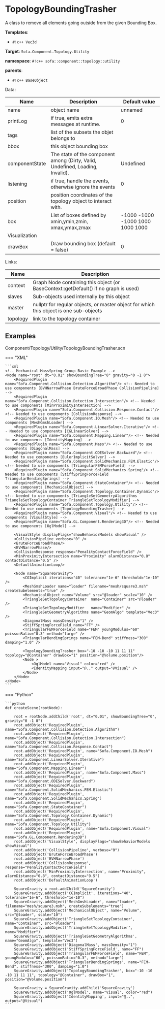 # TopologyBoundingTrasher

A class to remove all elements going outside from the given Bounding Box.


__Templates__:

- `#!c++ Vec3d`

__Target__: `Sofa.Component.Topology.Utility`

__namespace__: `#!c++ sofa::component::topology::utility`

__parents__: 

- `#!c++ BaseObject`

Data: 

<table>
<thead>
    <tr>
        <th>Name</th>
        <th>Description</th>
        <th>Default value</th>
    </tr>
</thead>
<tbody>
	<tr>
		<td>name</td>
		<td>
object name
</td>
		<td>unnamed</td>
	</tr>
	<tr>
		<td>printLog</td>
		<td>
if true, emits extra messages at runtime.
</td>
		<td>0</td>
	</tr>
	<tr>
		<td>tags</td>
		<td>
list of the subsets the objet belongs to
</td>
		<td></td>
	</tr>
	<tr>
		<td>bbox</td>
		<td>
this object bounding box
</td>
		<td></td>
	</tr>
	<tr>
		<td>componentState</td>
		<td>
The state of the component among (Dirty, Valid, Undefined, Loading, Invalid).
</td>
		<td>Undefined</td>
	</tr>
	<tr>
		<td>listening</td>
		<td>
if true, handle the events, otherwise ignore the events
</td>
		<td>0</td>
	</tr>
	<tr>
		<td>position</td>
		<td>
position coordinates of the topology object to interact with.
</td>
		<td></td>
	</tr>
	<tr>
		<td>box</td>
		<td>
List of boxes defined by xmin,ymin,zmin, xmax,ymax,zmax
</td>
		<td>-1000 -1000 -1000 1000 1000 1000</td>
	</tr>
	<tr>
		<td colspan="3">Visualization</td>
	</tr>
	<tr>
		<td>drawBox</td>
		<td>
Draw bounding box (default = false)
</td>
		<td>0</td>
	</tr>

</tbody>
</table>

Links: 

| Name | Description |
| ---- | ----------- |
|context|Graph Node containing this object (or BaseContext::getDefault() if no graph is used)|
|slaves|Sub-objects used internally by this object|
|master|nullptr for regular objects, or master object for which this object is one sub-objects|
|topology|link to the topology container|



## Examples

Component/Topology/Utility/TopologyBoundingTrasher.scn

=== "XML"

    ```xml
    <!-- Mechanical MassSpring Group Basic Example -->
    <Node name="root" dt="0.01" showBoundingTree="0" gravity="0 -1 0">
    	<RequiredPlugin name="Sofa.Component.Collision.Detection.Algorithm"/> <!-- Needed to use components [BVHNarrowPhase BruteForceBroadPhase CollisionPipeline] -->
    	<RequiredPlugin name="Sofa.Component.Collision.Detection.Intersection"/> <!-- Needed to use components [MinProximityIntersection] -->
    	<RequiredPlugin name="Sofa.Component.Collision.Response.Contact"/> <!-- Needed to use components [CollisionResponse] -->
    	<RequiredPlugin name="Sofa.Component.IO.Mesh"/> <!-- Needed to use components [MeshGmshLoader] -->
    	<RequiredPlugin name="Sofa.Component.LinearSolver.Iterative"/> <!-- Needed to use components [CGLinearSolver] -->
    	<RequiredPlugin name="Sofa.Component.Mapping.Linear"/> <!-- Needed to use components [IdentityMapping] -->
    	<RequiredPlugin name="Sofa.Component.Mass"/> <!-- Needed to use components [DiagonalMass] -->
    	<RequiredPlugin name="Sofa.Component.ODESolver.Backward"/> <!-- Needed to use components [EulerImplicitSolver] -->
    	<RequiredPlugin name="Sofa.Component.SolidMechanics.FEM.Elastic"/> <!-- Needed to use components [TriangularFEMForceField] -->
    	<RequiredPlugin name="Sofa.Component.SolidMechanics.Spring"/> <!-- Needed to use components [StiffSpringForceField TriangularBendingSprings] -->
    	<RequiredPlugin name="Sofa.Component.StateContainer"/> <!-- Needed to use components [MechanicalObject] -->
    	<RequiredPlugin name="Sofa.Component.Topology.Container.Dynamic"/> <!-- Needed to use components [TriangleSetGeometryAlgorithms TriangleSetTopologyContainer TriangleSetTopologyModifier] -->
    	<RequiredPlugin name="Sofa.Component.Topology.Utility"/> <!-- Needed to use components [TopologyBoundingTrasher] -->
    	<RequiredPlugin name="Sofa.Component.Visual"/> <!-- Needed to use components [VisualStyle] -->
    	<RequiredPlugin name="Sofa.GL.Component.Rendering3D"/> <!-- Needed to use components [OglModel] -->
    
        <VisualStyle displayFlags="showBehaviorModels showVisual" />
        <CollisionPipeline verbose="0" />
        <BruteForceBroadPhase/>
        <BVHNarrowPhase/>
        <CollisionResponse response="PenalityContactForceField" />
        <MinProximityIntersection name="Proximity" alarmDistance="0.8" contactDistance="0.5" />
        <DefaultAnimationLoop/>
    	
    	<Node name="SquareGravity">
    		<CGImplicit iterations="40" tolerance="1e-6" threshold="1e-10" />
    		<MeshGmshLoader name="loader" filename="mesh/square3.msh" createSubelements="true" />
    		<MechanicalObject name="Volume" src="@loader" scale="10" />
    		<TriangleSetTopologyContainer  name="Container" src="@loader" />
    		<TriangleSetTopologyModifier   name="Modifier" />
    		<TriangleSetGeometryAlgorithms name="GeomAlgo" template="Vec3" />
    		<DiagonalMass massDensity="1" />
    		<StiffSpringForceField name="FF" />
    		<TriangularFEMForceField name="FEM" youngModulus="60" poissonRatio="0.3" method="large" />
    		<TriangularBendingSprings name="FEM-Bend" stiffness="300" damping="1.0" />
    		
    		<TopologyBoundingTrasher box="-10 -10 -10 11 11 11" topology="@Container" drawBox="1" position="@Volume.position"/>
    		<Node >
    			<OglModel name="Visual" color="red" />
    			<IdentityMapping input="@.." output="@Visual" />
    		</Node>
    	</Node>
    </Node>
    ```

=== "Python"

    ```python
    def createScene(rootNode):

        root = rootNode.addChild('root', dt="0.01", showBoundingTree="0", gravity="0 -1 0")
        root.addObject('RequiredPlugin', name="Sofa.Component.Collision.Detection.Algorithm")
        root.addObject('RequiredPlugin', name="Sofa.Component.Collision.Detection.Intersection")
        root.addObject('RequiredPlugin', name="Sofa.Component.Collision.Response.Contact")
        root.addObject('RequiredPlugin', name="Sofa.Component.IO.Mesh")
        root.addObject('RequiredPlugin', name="Sofa.Component.LinearSolver.Iterative")
        root.addObject('RequiredPlugin', name="Sofa.Component.Mapping.Linear")
        root.addObject('RequiredPlugin', name="Sofa.Component.Mass")
        root.addObject('RequiredPlugin', name="Sofa.Component.ODESolver.Backward")
        root.addObject('RequiredPlugin', name="Sofa.Component.SolidMechanics.FEM.Elastic")
        root.addObject('RequiredPlugin', name="Sofa.Component.SolidMechanics.Spring")
        root.addObject('RequiredPlugin', name="Sofa.Component.StateContainer")
        root.addObject('RequiredPlugin', name="Sofa.Component.Topology.Container.Dynamic")
        root.addObject('RequiredPlugin', name="Sofa.Component.Topology.Utility")
        root.addObject('RequiredPlugin', name="Sofa.Component.Visual")
        root.addObject('RequiredPlugin', name="Sofa.GL.Component.Rendering3D")
        root.addObject('VisualStyle', displayFlags="showBehaviorModels showVisual")
        root.addObject('CollisionPipeline', verbose="0")
        root.addObject('BruteForceBroadPhase')
        root.addObject('BVHNarrowPhase')
        root.addObject('CollisionResponse', response="PenalityContactForceField")
        root.addObject('MinProximityIntersection', name="Proximity", alarmDistance="0.8", contactDistance="0.5")
        root.addObject('DefaultAnimationLoop')

        SquareGravity = root.addChild('SquareGravity')
        SquareGravity.addObject('CGImplicit', iterations="40", tolerance="1e-6", threshold="1e-10")
        SquareGravity.addObject('MeshGmshLoader', name="loader", filename="mesh/square3.msh", createSubelements="true")
        SquareGravity.addObject('MechanicalObject', name="Volume", src="@loader", scale="10")
        SquareGravity.addObject('TriangleSetTopologyContainer', name="Container", src="@loader")
        SquareGravity.addObject('TriangleSetTopologyModifier', name="Modifier")
        SquareGravity.addObject('TriangleSetGeometryAlgorithms', name="GeomAlgo", template="Vec3")
        SquareGravity.addObject('DiagonalMass', massDensity="1")
        SquareGravity.addObject('StiffSpringForceField', name="FF")
        SquareGravity.addObject('TriangularFEMForceField', name="FEM", youngModulus="60", poissonRatio="0.3", method="large")
        SquareGravity.addObject('TriangularBendingSprings', name="FEM-Bend", stiffness="300", damping="1.0")
        SquareGravity.addObject('TopologyBoundingTrasher', box="-10 -10 -10 11 11 11", topology="@Container", drawBox="1", position="@Volume.position")

        SquareGravity = SquareGravity.addChild('SquareGravity')
        SquareGravity.addObject('OglModel', name="Visual", color="red")
        SquareGravity.addObject('IdentityMapping', input="@..", output="@Visual")
    ```

